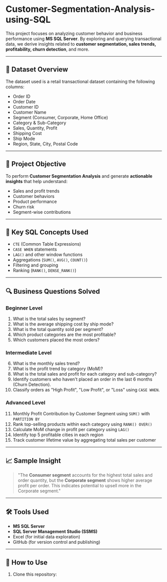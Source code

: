 # Customer-Segmentation-Analysis-using-SQL

This project focuses on analyzing customer behavior and business performance using **MS SQL Server**. By exploring and querying transactional data, we derive insights related to **customer segmentation, sales trends, profitability, churn detection**, and more.

---

## 📁 Dataset Overview

The dataset used is a retail transactional dataset containing the following columns:
- Order ID
- Order Date
- Customer ID
- Customer Name
- Segment (Consumer, Corporate, Home Office)
- Category & Sub-Category
- Sales, Quantity, Profit
- Shipping Cost
- Ship Mode
- Region, State, City, Postal Code

---

## 🎯 Project Objective

To perform **Customer Segmentation Analysis** and generate **actionable insights** that help understand:
- Sales and profit trends
- Customer behaviors
- Product performance
- Churn risk
- Segment-wise contributions

---

## 🧠 Key SQL Concepts Used

- `CTE` (Common Table Expressions)
- `CASE WHEN` statements
- `LAG()` and other window functions
- Aggregations (`SUM()`, `AVG()`, `COUNT()`)
- Filtering and grouping
- Ranking (`RANK()`, `DENSE_RANK()`)

---

## 🔍 Business Questions Solved

###  Beginner Level
1. What is the total sales by segment?
2. What is the average shipping cost by ship mode?
3. What is the total quantity sold per segment?
4. Which product categories are the most profitable?
5. Which customers placed the most orders?

###  Intermediate Level
6. What is the monthly sales trend?
7. What is the profit trend by category (MoM)?
8. What is the total sales and profit for each category and sub-category?
9. Identify customers who haven't placed an order in the last 6 months (Churn Detection).
10. Classify orders as "High Profit", "Low Profit", or "Loss" using `CASE WHEN`.

###  Advanced Level
11. Monthly Profit Contribution by Customer Segment using `SUM()` with `PARTITION BY`
12. Rank top-selling products within each category using `RANK() OVER()`
13. Calculate MoM change in profit per category using `LAG()`
14. Identify top 5 profitable cities in each region
15. Track customer lifetime value by aggregating total sales per customer

---

## 📈 Sample Insight

> "The **Consumer segment** accounts for the highest total sales and order quantity, but the **Corporate segment** shows higher average profit per order. This indicates potential to upsell more in the Corporate segment."

---

## 🛠 Tools Used

- **MS SQL Server**
- **SQL Server Management Studio (SSMS)**
- Excel (for initial data exploration)
- GitHub (for version control and publishing)

---

## 🚀 How to Use

1. Clone this repository:
